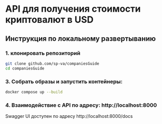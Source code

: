 # API для получения стоимости криптовалют в USD

## Инструкция по локальному развертыванию
### 1. клонировать репозиторий
```bash
git clone github.com/sp-va/companiesGuide
cd companiesGuide
```

### 3. Собрать образы и запустить контейнеры:
```bash
docker compose up --build
```

### 4. Взаимодействие с API по адресу: http://localhost:8000
Swagger UI доступен по адресу http://localhost:8000/docs
